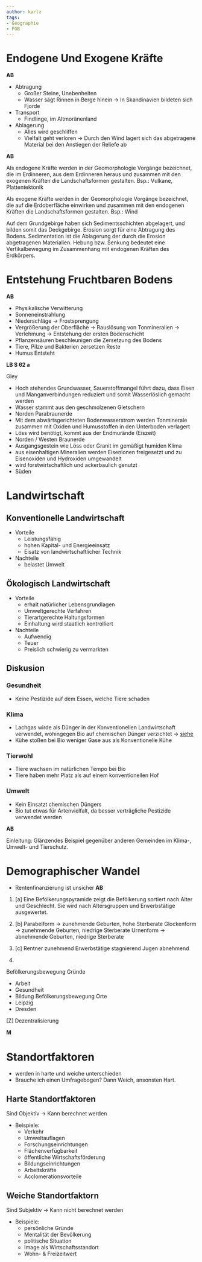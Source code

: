 ```yaml
---
author: karlz
tags:
- Geographie
- FGB
---
```


# Endogene Und Exogene Kräfte

**AB**
- Abtragung
	- Großer Steine, Unebenheiten
	- Wasser sägt Rinnen in Berge hinein
		-> In Skandinavien bildeten sich Fjorde
- Transport
	- Findlinge, im Altmoränenland
- Ablagerung
	- Alles wird geschliffen
	- Vielfalt geht verloren
		-> Durch den Wind lagert sich das abgetragene Material bei den Anstiegen der Reliefe ab

**AB**

Als endogene Kräfte werden in der Geomorphologie Vorgänge bezeichnet, die im Erdinneren, aus dem Erdinneren heraus und zusammen mit den exogenen Kräften die Landschaftsformen gestalten.
Bsp.: Vulkane, Plattentektonik

Als exogene Kräfte werden in der Geomorphologie Vorgänge bezeichnet, die auf die Erdoberfläche einwirken und zusammen mit den endogenen Kräften die Landschaftsformen gestalten.
Bsp.: Wind

Auf dem Grundgebirge haben sich Sedimentsschichten abgelagert, und bilden somit das Deckgebirge.
Erosion sorgt für eine Abtragung des Bodens. Sedimentation ist die Ablagerung der durch die Erosion abgetragenen Materialien.
Hebung bzw. Senkung bedeutet eine Vertikalbewegung im Zusammenhang mit endogenen Kräften des Erdkörpers.

# Entstehung Fruchtbaren Bodens

**AB**
* Physikalische Verwitterung
* Sonneneinstrahlung
* Niederschläge -> Frostsprengung
* Vergrößerung der Oberfläche -> Rauslösung von Tonmineralien -> Verlehmung -> Entstehung der ersten Bodenschicht
* Pflanzensäuren beschleunigen die Zersetzung des Bodens
* Tiere, Pilze und Bakterien zersetzen Reste
* Humus Entsteht

**LB S 62 a**

Gley
 - Hoch stehendes Grundwasser, Sauerstoffmangel führt dazu, dass Eisen und Manganverbindungen 	reduziert und somit Wasserlöslich gemacht werden
 - Wasser stammt aus den geschmolzenen Gletschern
 - Norden
Parabraunerde
 - Mit dem abwärtsgerichteten Bodenwasserstrom werden Tonminerale zusammen mit Oxiden und Humusstoffen in den Unterboden verlagert
 - Löss wird benötigt, kommt aus der Endmurände (Eiszeit)
 - Norden / Westen
Braunerde
 - Ausgangsgestein wie Löss oder Granit im gemäßigt humiden Klima
 - aus eisenhaltigen Mineralien werden Eisenionen freigesetzt und zu Eisenoxiden und Hydroxiden umgewandelt
 - wird forstwirtschaftlich und ackerbaulich genutzt
 - Süden

# Landwirtschaft

## Konventionelle Landwirtschaft

 - Vorteile
	- Leistungsfähig
	- hohen Kapital- und Energieeinsatz
	- Eisatz von landwirtschaftlicher Technik
 - Nachteile
	- belastet Umwelt

## Ökologisch Landwirtschaft

 - Vorteile
	- erhalt natürlicher Lebensgrundlagen
	- Umweltgerechte Verfahren
	- Tierartgerechte Haltungsformen
	- Einhaltung wird staatlich kontrolliert
 - Nachteile
	- Aufwendig
	- Teuer
	- Preislich schwierig zu vermarkten

## Diskusion

### Gesundheit

 - Keine Pestizide auf dem Essen, welche Tiere schaden

### Klima

 - Lachgas wirde als Dünger in der Konventionellen Landwirtschaft verwendet, wohingegen Bio auf chemischen Dünger verzichtet -> [siehe](#Umwelt)
 - Kühe stoßen bei Bio weniger Gase aus als Konventionelle Kühe

### Tierwohl

 - Tiere wachsen im natürlichen Tempo bei Bio
 - Tiere haben mehr Platz als auf einem konventionellen Hof

### Umwelt

 - Kein Einsatzt chemischen Düngers
 - Bio tut etwas für Artenvielfalt, da besser verträgliche Pestizide verwendet werden
 
**AB**

Einleitung: Glänzendes Beispiel gegenüber anderen Gemeinden im Klima-, Umwelt- und Tierschutz.

# Demographischer Wandel

- Rentenfinanzierung ist unsicher
**AB**

1. [a]
Eine Befölkerungspyramide zeigt die Befölkerung sortiert nach Alter und Geschlecht. Sie wird nach Altersgruppen und Erwerbstätige ausgewertet.

1. [b]
Parabelform	-> zunehmende Geburten, hohe Sterberate
Glockenform	-> zunehmende Geburten, niedrige Sterberate
Urnenform	-> abnehmende Geburten, niedrige Sterberate

1. [c]
Rentner zunehmend
Erwerbstätige stagnierend
Jugen abnehmend

1. 
Befölkerungsbewegung Gründe
- Arbeit
- Gesundheit
- Bildung
Befölkerungsbewegung Orte
- Leipzig
- Dresden

[Z] Dezentralisierung

**M**

# Standortfaktoren

- werden in harte und weiche unterschieden
- Brauche ich einen Umfragebogen? Dann Weich, ansonsten Hart.

## Harte Standortfaktoren

Sind Objektiv -> Kann berechnet werden
- Beispiele:
	- Verkehr
	- Umweltauflagen
	- Forschungseinrichtungen
	- Flächenverfügbarkeit
	- öffentliche Wirtschaftsförderung
	- Bildungseinrichtungen
	- Arbeitskräfte
	- Acclomerationsvorteile

## Weiche Standortfaktorn

Sind Subjektiv -> Kann nicht berechnet werden
- Beispiele:
	- persönliche Gründe
	- Mentalität der Bevölkerung
	- politische Situation
	- Image als Wirtschaftsstandort
	- Wohn- & Freizeitwert

